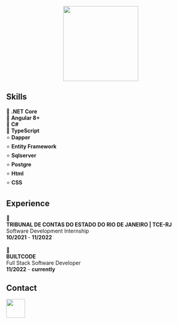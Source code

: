 <p align="center">
  <img src="https://user-images.githubusercontent.com/10377511/169407004-c56305e1-b019-4ac2-912e-e662aaa37665.gif" width=200px weight=200px>
</p>

## Skills

:star2: **.NET Core** <br>
:star2: **Angular 8+** <br>
:star2: **C#** <br>
:star2: **TypeScript** <br>
:star: **Dapper** <br>
:star: **Entity Framework** <br>
:star: **Sqlserver** <br>
:star: **Postgre** <br>
:star: **Html** <br>
:star: **CSS** <br>



## Experience
🌱 <br>
**TRIBUNAL DE CONTAS DO ESTADO DO RIO DE JANEIRO | TCE-RJ** <br>
Software Development Internship <br>
**10/2021** - **11/2022** <br><br>
🐤 <br>
**BUILTCODE** <br>
Full Stack Software Developer <br>
**11/2022** - **currently** <br>

## Contact
<a href="https://www.linkedin.com/in/leo-andrade-41724830/">
<img src="https://user-images.githubusercontent.com/10377511/168383316-e0ccb835-4354-48f5-89d5-1b4065a17858.png" width="50" height="50"/>
</a>
<br>


<!-- **leoramos182/leoramos182** is a ✨ _special_ ✨ repository because its `README.md` (this file) appears on your GitHub profile.

Here are some ideas to get you started:

- 🔭 I’m currently working on ...
- 🌱 I’m currently learning ...
- 👯 I’m looking to collaborate on ...
- 🤔 I’m looking for help with ...
- 💬 Ask me about ...
- 📫 How to reach me: ...
- 😄 Pronouns: ...
- ⚡ Fun fact: ...
-->

